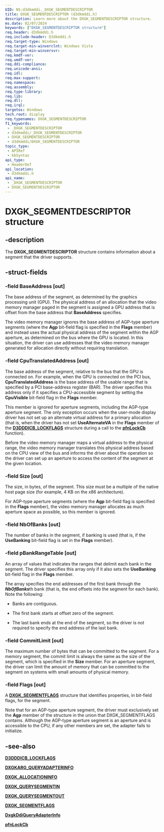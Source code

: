 ```yaml
---
UID: NS:d3dkmddi._DXGK_SEGMENTDESCRIPTOR
title: DXGK_SEGMENTDESCRIPTOR (d3dkmddi.h)
description: Learn more about the DXGK_SEGMENTDESCRIPTOR structure.
ms.date: 02/07/2024
keywords: ["DXGK_SEGMENTDESCRIPTOR structure"]
req.header: d3dkmddi.h
req.include-header: D3dkmddi.h
req.target-type: Windows
req.target-min-winverclnt: Windows Vista
req.target-min-winversvr: 
req.kmdf-ver: 
req.umdf-ver: 
req.ddi-compliance: 
req.unicode-ansi: 
req.idl: 
req.max-support: 
req.namespace: 
req.assembly: 
req.type-library: 
req.lib: 
req.dll: 
req.irql: 
targetos: Windows
tech.root: display
req.typenames: DXGK_SEGMENTDESCRIPTOR
f1_keywords:
 - _DXGK_SEGMENTDESCRIPTOR
 - d3dkmddi/_DXGK_SEGMENTDESCRIPTOR
 - DXGK_SEGMENTDESCRIPTOR
 - d3dkmddi/DXGK_SEGMENTDESCRIPTOR
topic_type:
 - APIRef
 - kbSyntax
api_type:
 - HeaderDef
api_location:
 - d3dkmddi.h
api_name:
 - _DXGK_SEGMENTDESCRIPTOR
 - DXGK_SEGMENTDESCRIPTOR
---
```


# DXGK_SEGMENTDESCRIPTOR structure

## -description

The **DXGK_SEGMENTDESCRIPTOR** structure contains information about a segment that the driver supports.

## -struct-fields

### -field BaseAddress [out]

The base address of the segment, as determined by the graphics processing unit (GPU). The physical address of an allocation that the video memory manager paged in the segment is assigned a GPU address that is offset from the base address that **BaseAddress** specifies.

The video memory manager ignores the base address of AGP-type aperture segments (where the **Agp** bit-field flag is specified in the **Flags** member) and instead uses the actual physical address of the segment within the AGP aperture, as determined on the bus where the GPU is located. In this situation, the driver can use addresses that the video memory manager generated for allocation directly without requiring translation.

### -field CpuTranslatedAddress [out]

The base address of the segment, relative to the bus that the GPU is connected on. For example, when the GPU is connected on the PCI bus, **CpuTranslatedAddress** is the base address of the usable range that is specified by a PCI base-address register (BAR). The driver specifies this address only if it specifies a CPU-accessible segment by setting the **CpuVisible** bit-field flag in the **Flags** member.

This member is ignored for aperture segments, including the AGP-type aperture segment.  The only exception occurs when the user-mode display driver has not set up an alternate virtual address for a primary allocation (that is, when the driver has not set **UseAlternateVA** in the **Flags** member of the [**D3DDDICB_LOCKFLAGS**](../d3dukmdt/ns-d3dukmdt-_d3dddicb_lockflags.md) structure during a call to the [**pfnLockCb**](../d3dumddi/nc-d3dumddi-pfnd3dddi_lockcb.md) function).

Before the video memory manager maps a virtual address to the physical range, the video memory manager translates this physical address based on the CPU view of the bus and informs the driver about the operation so the driver can set up an aperture to access the content of the segment at the given location.

### -field Size [out]

The size, in bytes, of the segment. This size must be a multiple of the native host page size (for example, 4 KB on the x86 architecture).

For AGP-type aperture segments (where the **Agp** bit-field flag is specified in the **Flags** member), the video memory manager allocates as much aperture space as possible, so  this member is ignored.

### -field NbOfBanks [out]

The number of banks in the segment, if banking is used (that is, if the **UseBanking** bit-field flag is set in the **Flags** member).

### -field pBankRangeTable [out]

An array of values that indicates the ranges that delimit each bank in the segment. The driver specifies this array only if it also sets the **UseBanking** bit-field flag in the **Flags** member.

The array specifies the end addresses of the first bank through the ***NbOfBanks***th bank (that is, the end offsets into the segment for each bank). Note the following:

* Banks are contiguous.

* The first bank starts at offset zero of the segment.

* The last bank ends at the end of the segment, so the driver is not required to specify the end address of the last bank.

### -field CommitLimit [out]

The maximum number of bytes that can be committed to the segment. For a memory segment, the commit limit is always the same as the size of the segment, which is specified in the **Size** member. For an aperture segment, the driver can limit the amount of memory that can be committed to the segment on systems with small amounts of physical memory.

### -field Flags [out]

A [**DXGK_SEGMENTFLAGS**](ns-d3dkmddi-_dxgk_segmentflags.md) structure that identifies properties, in bit-field flags, for the segment.

Note that for an AGP-type aperture segment, the driver must exclusively set the **Agp** member of the structure in the union that DXGK_SEGMENTFLAGS contains. Although the AGP-type aperture segment is an aperture and is accessible to the CPU, if any other members are set, the adapter fails to initialize.

## -see-also

[**D3DDDICB_LOCKFLAGS**](../d3dukmdt/ns-d3dukmdt-_d3dddicb_lockflags.md)

[**DXGKARG_QUERYADAPTERINFO**](ns-d3dkmddi-_dxgkarg_queryadapterinfo.md)

[**DXGK_ALLOCATIONINFO**](ns-d3dkmddi-_dxgk_allocationinfo.md)

[**DXGK_QUERYSEGMENTIN**](ns-d3dkmddi-_dxgk_querysegmentin.md)

[**DXGK_QUERYSEGMENTOUT**](ns-d3dkmddi-_dxgk_querysegmentout.md)

[**DXGK_SEGMENTFLAGS**](ns-d3dkmddi-_dxgk_segmentflags.md)

[**DxgkDdiQueryAdapterInfo**](nc-d3dkmddi-dxgkddi_queryadapterinfo.md)

[**pfnLockCb**](../d3dumddi/nc-d3dumddi-pfnd3dddi_lockcb.md)
